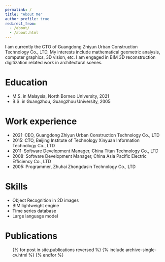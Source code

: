 ```yaml
---
permalink: /
title: "About Me"
author_profile: true
redirect_from: 
  - /about/
  - /about.html
---
```


I am currently the CTO of Guangdong Zhiyun Urban Construction Technology Co., LTD.
My interests include mathematical geometric analysis, computer graphics, 3D vision, etc.
I am engaged in BIM 3D reconstruction digitization related work in architectural scenes.

Education
======
* M.S. in Malaysia, North Borneo University, 2021
* B.S. in Guangzhou, Guangzhou University, 2005

Work experience
======
* 2021: CEO, Guangdong Zhiyun Urban Construction Technology Co., LTD
* 2015: CTO, Beijing Institute of Technology Xinyuan Information Technology Co., LTD
* 2011: Software Development Manager, China Titan Technology Co., LTD
* 2008: Software Development Manager, China Asia Pacific Electric Efficiency Co., LTD
* 2005: Programmer, Zhuhai Zhongdasin Technology Co., LTD
  
Skills
======
* Object Recognition in 2D images
* BIM lightweight engine
* Time series database
* Large language model

Publications
======
  <ul>{% for post in site.publications reversed %}
    {% include archive-single-cv.html %}
  {% endfor %}</ul>
